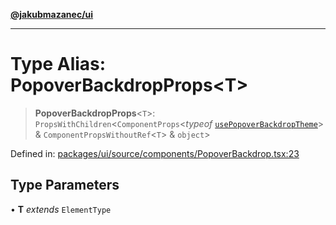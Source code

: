 [**@jakubmazanec/ui**](../README.md)

---

# Type Alias: PopoverBackdropProps\<T\>

> **PopoverBackdropProps**\<`T`\>: `PropsWithChildren`\<`ComponentProps`\<_typeof_
> [`usePopoverBackdropTheme`](../functions/usePopoverBackdropTheme.md)\> &
> `ComponentPropsWithoutRef`\<`T`\> & `object`\>

Defined in:
[packages/ui/source/components/PopoverBackdrop.tsx:23](https://github.com/jakubmazanec/tools/blob/adfe44f908094c1d1cdf19837842b33066bbd9d7/packages/ui/source/components/PopoverBackdrop.tsx#L23)

## Type Parameters

• **T** _extends_ `ElementType`
